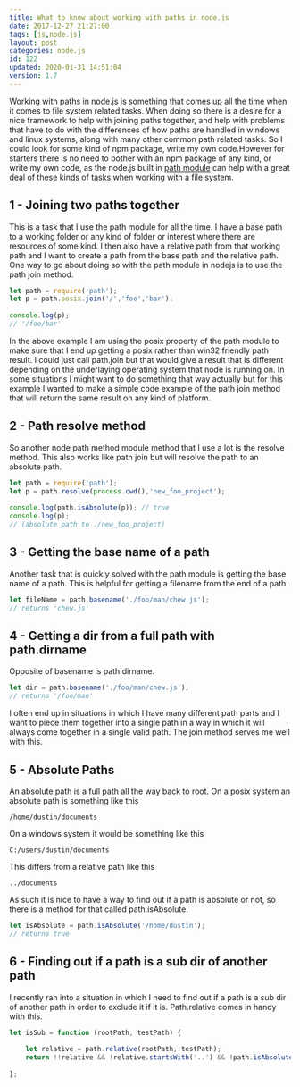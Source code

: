 ```yaml
---
title: What to know about working with paths in node.js
date: 2017-12-27 21:27:00
tags: [js,node.js]
layout: post
categories: node.js
id: 122
updated: 2020-01-31 14:51:04
version: 1.7
---
```


Working with paths in node.js is something that comes up all the time when it comes to file system related tasks. When doing so there is a desire for a nice framework to help with joining paths together, and help with problems that have to do with the differences of how paths are handled in windows and linux systems, along with many other common path related tasks. So I could look for some kind of npm package, write my own code.However for starters there is no need to bother with an npm package of any kind, or write my own code, as the node.js built in [path module](https://nodejs.org/api/path.html) can help with a great deal of these kinds of tasks when working with a file system.

<!-- more -->

## 1 - Joining two paths together

This is a task that I use the path module for all the time. I have a base path to a working folder or any kind of folder or interest where there are resources of some kind. I then also have a relative path from that working path and I want to create a path from the base path and the relative path. One way to go about doing so with the path module in nodejs is to use the path join method.

```js
let path = require('path');
let p = path.posix.join('/','foo','bar');
 
console.log(p);
// '/foo/bar'
```

In the above example I am using the posix property of the path module to make sure that I end up getting a posix rather than win32 friendly path result. I could just call path.join but that would give a result that is different depending on the underlaying operating system that node is running on. In some situations I might want to do something that way actually but for this example I wanted to make a simple code example of the path join method that will return the same result on any kind of platform.

## 2 - Path resolve method

So another node path method module method that I use a lot is the resolve method. This also works like path join but will resolve the path to an absolute path.

```js
let path = require('path');
let p = path.resolve(process.cwd(),'new_foo_project');
 
console.log(path.isAbsolute(p)); // true
console.log(p);
// (absolute path to ./new_foo_project)
```

## 3 - Getting the base name of a path

Another task that is quickly solved with the path module is getting the base name of a path. This is helpful for getting a filename from the end of a path.

```js
let fileName = path.basename('./foo/man/chew.js');
// returns 'chew.js'
```

## 4 - Getting a dir from a full path with path.dirname

Opposite of basename is path.dirname.

```js
let dir = path.basename('./foo/man/chew.js');
// returns '/foo/man'
```

I often end up in situations in which I have many different path parts and I want to piece them together into a single path in a way in which it will always come together in a single valid path. The join method serves me well with this.

## 5 - Absolute Paths

An absolute path is a full path all the way back to root. On a posix system an absolute path is something like this

```
/home/dustin/documents
```

On a windows system it would be something like this

```
C:/users/dustin/documents
```

This differs from a relative path like this

```
../documents
```

As such it is nice to have a way to find out if a path is absolute or not, so there is a method for that called path.isAbsolute.

```js
let isAbsolute = path.isAbsolute('/home/dustin');
// returns true
```

## 6 - Finding out if a path is a sub dir of another path

I recently ran into a situation in which I need to find out if a path is a sub dir of another path in order to exclude it if it is. Path.relative comes in handy with this.

```js
let isSub = function (rootPath, testPath) {
 
    let relative = path.relative(rootPath, testPath);
    return !!relative && !relative.startsWith('..') && !path.isAbsolute(relative);
 
};
```

